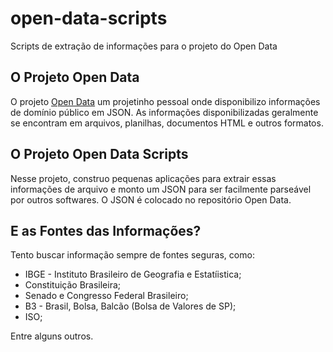 # open-data-scripts
Scripts de extração de informações para o projeto do Open Data

## O Projeto Open Data
O projeto [Open Data](https://github.com/rgiaviti/open-data) um projetinho pessoal onde disponibilizo informações de domínio público em JSON. As informações disponibilizadas geralmente se encontram em arquivos, planilhas, documentos HTML e outros formatos.

## O Projeto Open Data Scripts
Nesse projeto, construo pequenas aplicações para extrair essas informações de arquivo e monto um JSON para ser facilmente parseável por outros softwares. O JSON é colocado no repositório Open Data.

## E as Fontes das Informações?
Tento buscar informação sempre de fontes seguras, como:
 - IBGE - Instituto Brasileiro de Geografia e Estatíistica;
 - Constituição Brasileira;
 - Senado e Congresso Federal Brasileiro;
 - B3 - Brasil, Bolsa, Balcão (Bolsa de Valores de SP);
 - ISO;
 
Entre alguns outros.
